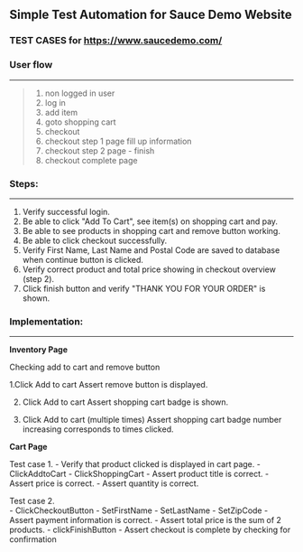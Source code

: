## Simple Test Automation for Sauce Demo Website 

### TEST CASES for https://www.saucedemo.com/

### User flow 
---
    
> 1. non logged in user
> 2. log in
> 3. add item 
> 4. goto shopping cart 
> 5. checkout  
> 6. checkout step 1 page fill up information 
> 7. checkout step 2 page - finish
> 8. checkout complete page 
    
    
    
    
### Steps:
---
1. Verify successful login.
2. Be able to click "Add To Cart", see item(s) on shopping cart and pay.
3. Be able to see products in shopping cart and remove button working.
4. Be able to click checkout successfully.
5. Verify First Name, Last Name and Postal Code are saved to database when continue button is clicked.
6. Verify correct product and total price showing in checkout overview (step 2).
7. Click finish button and verify "THANK YOU FOR YOUR ORDER" is shown.

### Implementation:
---
**Inventory Page**
    
Checking add to cart and remove button
   
1.Click Add to cart
   Assert remove button is displayed.

2. Click Add to cart 
    Assert shopping cart badge is shown.

3. Click Add to cart (multiple times)
    Assert shopping cart badge number increasing corresponds to times clicked.

**Cart Page**

Test case 1. 
    - Verify that product clicked is displayed in cart page.
    - ClickAddtoCart
    - ClickShoppingCart
    - Assert product title is correct.
    - Assert price is correct.
    - Assert quantity is correct.


Test case 2.  
    - ClickCheckoutButton
    - SetFirstName
    - SetLastName
    - SetZipCode
    - Assert payment information is correct.
    - Assert total price is the sum of 2 products.
    - clickFinishButton
    - Assert checkout is complete by checking for confirmation
